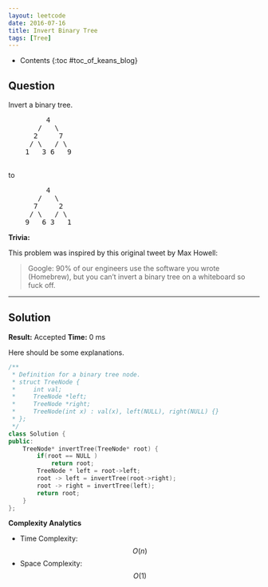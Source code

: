 ```yaml
---
layout: leetcode
date: 2016-07-16
title: Invert Binary Tree
tags: [Tree]
---
```


* Contents
{:toc #toc_of_keans_blog}

## Question

Invert a binary tree.

<pre>         4
       /   \
      2     7
     / \   / \
    1   3 6   9
 </pre>

to

<pre>         4
       /   \
      7     2
     / \   / \
    9   6 3   1
</pre>


**Trivia:**

This problem was inspired by this original tweet by Max Howell:

> Google: 90% of our engineers use the software you wrote (Homebrew), but you can’t invert a binary tree on a whiteboard so fuck off.


***

## Solution

**Result:** Accepted **Time:** 0 ms

Here should be some explanations.

```cpp
/**
 * Definition for a binary tree node.
 * struct TreeNode {
 *     int val;
 *     TreeNode *left;
 *     TreeNode *right;
 *     TreeNode(int x) : val(x), left(NULL), right(NULL) {}
 * };
 */
class Solution {
public:
    TreeNode* invertTree(TreeNode* root) {
        if(root == NULL )
            return root;
        TreeNode * left = root->left;
        root -> left = invertTree(root->right);
        root -> right = invertTree(left);
        return root;
    }
};
```

**Complexity Analytics**

- Time Complexity: $$O(n)$$
- Space Complexity: $$O(1)$$
